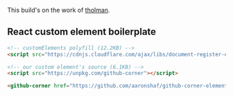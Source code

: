 This build's on the work of [tholman](https://github.com/tholman/github-corners).

## React custom element boilerplate

```html
<!-- customElements polyfill (12.2KB) -->
<script src="https://cdnjs.cloudflare.com/ajax/libs/document-register-element/1.1.1/document-register-element.js"></script>
```

```html
<!-- our custom element's source (6.1KB) -->
<script src="https://unpkg.com/github-corner"></script>
```

```html
<github-corner href="https://github.com/aaronshaf/github-corner-element"></github-corner>
```
